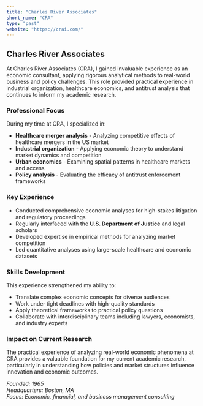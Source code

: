 ```yaml
---
title: "Charles River Associates"
short_name: "CRA"
type: "past"
website: "https://crai.com/"
---
```


## Charles River Associates

At Charles River Associates (CRA), I gained invaluable experience as an economic consultant, applying rigorous analytical methods to real-world business and policy challenges. This role provided practical experience in industrial organization, healthcare economics, and antitrust analysis that continues to inform my academic research.

### Professional Focus
During my time at CRA, I specialized in:
- **Healthcare merger analysis** - Analyzing competitive effects of healthcare mergers in the US market
- **Industrial organization** - Applying economic theory to understand market dynamics and competition
- **Urban economics** - Examining spatial patterns in healthcare markets and access
- **Policy analysis** - Evaluating the efficacy of antitrust enforcement frameworks

### Key Experience
- Conducted comprehensive economic analyses for high-stakes litigation and regulatory proceedings
- Regularly interfaced with the **U.S. Department of Justice** and legal scholars
- Developed expertise in empirical methods for analyzing market competition
- Led quantitative analyses using large-scale healthcare and economic datasets

### Skills Development
This experience strengthened my ability to:
- Translate complex economic concepts for diverse audiences
- Work under tight deadlines with high-quality standards
- Apply theoretical frameworks to practical policy questions
- Collaborate with interdisciplinary teams including lawyers, economists, and industry experts

### Impact on Current Research
The practical experience of analyzing real-world economic phenomena at CRA provides a valuable foundation for my current academic research, particularly in understanding how policies and market structures influence innovation and economic outcomes.

*Founded: 1965*  
*Headquarters: Boston, MA*  
*Focus: Economic, financial, and business management consulting*